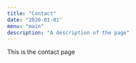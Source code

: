 ```yaml
---
title: "Contact"
date: "2020-01-01"
menu: "main"
description: "A description of the page"
---
```


This is the contact page
